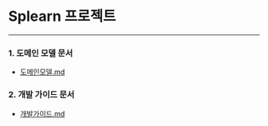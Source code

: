 # Splearn 프로젝트

---

### 1. 도메인 모델 문서
 - [도메인모델.md](doc/%EB%8F%84%EB%A9%94%EC%9D%B8%EB%AA%A8%EB%8D%B8.md)

### 2. 개발 가이드 문서
 - [개발가이드.md](doc/%EA%B0%9C%EB%B0%9C%EA%B0%80%EC%9D%B4%EB%93%9C.md)